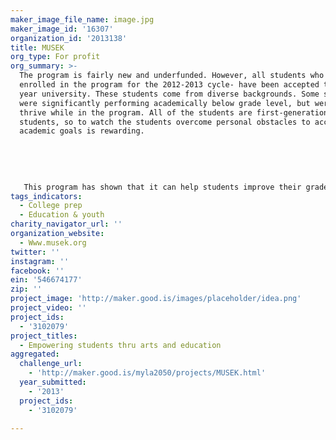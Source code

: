 ```yaml
---
maker_image_file_name: image.jpg
maker_image_id: '16307'
organization_id: '2013138'
title: MUSEK
org_type: For profit
org_summary: >-
  The program is fairly new and underfunded. However, all students who have been
  enrolled in the program for the 2012-2013 cycle- have been accepted to a 4
  year university. These students come from diverse backgrounds. Some students
  were significantly performing academically below grade level, but were able to
  thrive while in the program. All of the students are first-generation college
  students, so to watch the students overcome personal obstacles to accomplish
  academic goals is rewarding. 
   
   
   
   
   
   This program has shown that it can help students improve their grades by empowering with tools that inspire critical thinking, focus, and organization. Implementing this curriculum has definitely motivated my students to pursue higher education. Not only are they thinking about college but they now understand the skills they must develop to get into college and to succeed in college.
tags_indicators:
  - College prep
  - Education & youth
charity_navigator_url: ''
organization_website:
  - Www.musek.org
twitter: ''
instagram: ''
facebook: ''
ein: '546674177'
zip: ''
project_image: 'http://maker.good.is/images/placeholder/idea.png'
project_video: ''
project_ids:
  - '3102079'
project_titles:
  - Empowering students thru arts and education
aggregated:
  challenge_url:
    - 'http://maker.good.is/myla2050/projects/MUSEK.html'
  year_submitted:
    - '2013'
  project_ids:
    - '3102079'

---
```

